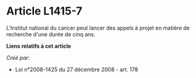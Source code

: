 # Article L1415-7

L'Institut national du cancer peut lancer des appels à projet en matière de recherche d'une durée de cinq ans.

**Liens relatifs à cet article**

_Créé par_:

  - Loi n°2008-1425 du 27 décembre 2008 - art. 178
